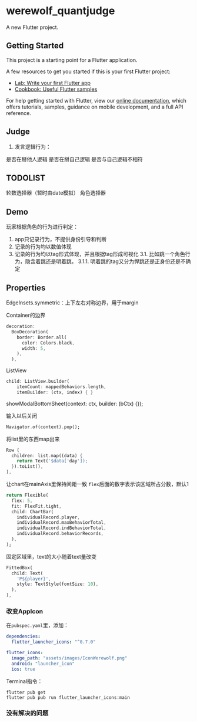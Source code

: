 # werewolf_quantjudge

A new Flutter project.

## Getting Started

This project is a starting point for a Flutter application.

A few resources to get you started if this is your first Flutter project:

- [Lab: Write your first Flutter app](https://flutter.dev/docs/get-started/codelab)
- [Cookbook: Useful Flutter samples](https://flutter.dev/docs/cookbook)

For help getting started with Flutter, view our
[online documentation](https://flutter.dev/docs), which offers tutorials,
samples, guidance on mobile development, and a full API reference.

## Judge

1. 发言逻辑行为：

是否在掰他人逻辑
是否在掰自己逻辑
是否与自己逻辑不相符


## TODOLIST

轮数选择器（暂时由date模拟）
角色选择器

## Demo

玩家根据角色的行为进行判定：
1. app只记录行为，不提供身份引导和判断
2. 记录的行为均以数值体现
3. 记录的行为均以tag形式体现，并且根据tag形成可视化
   3.1. 比如跳一个角色行为，隐含着跳还是明着跳，
        3.1.1. 明着跳的tag又分为悍跳还是正身份还是不确定


## Properties

EdgeInsets.symmetric：上下左右对称边界，用于margin

Container的边界
```Dart
decoration: 
  BoxDecoration(
    border: Border.all(
      color: Colors.black,
      width: 5,
    ),
  ),
```

ListView
```Dart
child: ListView.builder(
    itemCount: mappedBehaviors.length,
    itemBuilder: (ctx, index) { }
```

showModalBottomSheet(context: ctx, builder: (bCtx) {});

输入以后关闭
```Dart
Navigator.of(context).pop();
```

将list里的东西map出来
```Dart
Row (
  children: list.map((data) {
    return Text('$data['day']);
  }).toList(),
),
```

让chart在mainAxis里保持间距一致
```flex```后面的数字表示该区域所占分数，默认1
```Dart
return Flexible(
  flex: 5,
  fit: FlexFit.tight,
  child: ChartBar(
    individualRecord.player,
    individualRecord.maxBehaviorTotal,
    individualRecord.indBehaviorTotal,
    individualRecord.behaviorRecords,
  ),
);
```

固定区域里，text的大小随着text量改变
```Dart
FittedBox(
  child: Text(
    'P${player}',
    style: TextStyle(fontSize: 10),
  ),
),
```

### 改变AppIcon

在```pubspec.yaml```里，添加：
```yaml
dependencies:
  flutter_launcher_icons: "^0.7.0"

flutter_icons:
  image_path: "assets/images/IconWerewolf.png" 
  android: "launcher_icon"
  ios: true
```
Terminal指令：
```
flutter pub get
flutter pub pub run flutter_launcher_icons:main
```

### 没有解决的问题 ###

```
```